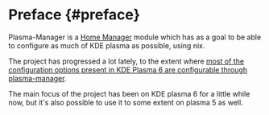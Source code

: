 # Preface {#preface}
Plasma-Manager is a [Home Manager](https://github.com/nix-community/home-manager)
module which has as a goal to be able to configure as much of KDE plasma as
possible, using nix.

The project has progressed a lot lately, to the extent where
[most of the configuration options present in KDE Plasma 6 are configurable through plasma-manager](https://github.com/nix-community/plasma-manager#whats-supported).

The main focus of the project has been on KDE plasma 6 for a little while now,
but it's also possible to use it to some extent on plasma 5 as well.